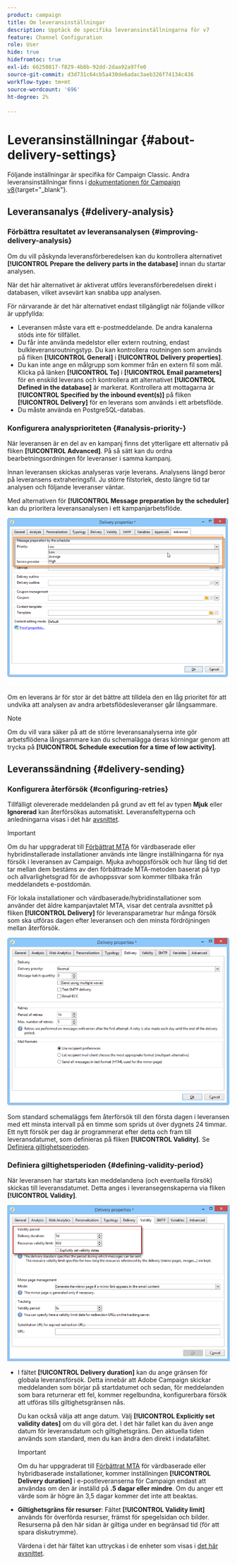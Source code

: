 ```yaml
---
product: campaign
title: Om leveransinställningar
description: Upptäck de specifika leveransinställningarna för v7
feature: Channel Configuration
role: User
hide: true
hidefromtoc: true
exl-id: 66250817-f829-4b8b-92dd-2daa92a97fe0
source-git-commit: d3d731c64cb5a430de6adac3aeb326f74134c436
workflow-type: tm+mt
source-wordcount: '696'
ht-degree: 2%

---
```


# Leveransinställningar {#about-delivery-settings}

Följande inställningar är specifika för Campaign Classic. Andra leveransinställningar finns i [dokumentationen för Campaign v8](https://experienceleague.adobe.com/docs/campaign/campaign-v8/send/gs-message.html?lang=sv-SE){target="_blank"}.

## Leveransanalys {#delivery-analysis}

### Förbättra resultatet av leveransanalysen {#improving-delivery-analysis}

Om du vill påskynda leveransförberedelsen kan du kontrollera alternativet **[!UICONTROL Prepare the delivery parts in the database]** innan du startar analysen.

När det här alternativet är aktiverat utförs leveransförberedelsen direkt i databasen, vilket avsevärt kan snabba upp analysen.

För närvarande är det här alternativet endast tillgängligt när följande villkor är uppfyllda:

* Leveransen måste vara ett e-postmeddelande. De andra kanalerna stöds inte för tillfället.
* Du får inte använda medelstor eller extern routning, endast bulkleveransroutningstyp. Du kan kontrollera routningen som används på fliken **[!UICONTROL General]** i **[!UICONTROL Delivery properties]**.
* Du kan inte ange en målgrupp som kommer från en extern fil som mål. Klicka på länken **[!UICONTROL To]** i **[!UICONTROL Email parameters]** för en enskild leverans och kontrollera att alternativet **[!UICONTROL Defined in the database]** är markerat. Kontrollera att mottagarna är **[!UICONTROL Specified by the inbound event(s)]** på fliken **[!UICONTROL Delivery]** för en leverans som används i ett arbetsflöde.
* Du måste använda en PostgreSQL-databas.

### Konfigurera analysprioriteten {#analysis-priority-}

När leveransen är en del av en kampanj finns det ytterligare ett alternativ på fliken **[!UICONTROL Advanced]**. På så sätt kan du ordna bearbetningsordningen för leveranser i samma kampanj.

Innan leveransen skickas analyseras varje leverans. Analysens längd beror på leveransens extraheringsfil. Ju större filstorlek, desto längre tid tar analysen och följande leveranser väntar.

Med alternativen för **[!UICONTROL Message preparation by the scheduler]** kan du prioritera leveransanalysen i ett kampanjarbetsflöde.

![](assets/delivery_analysis_priority.png)

Om en leverans är för stor är det bättre att tilldela den en låg prioritet för att undvika att analysen av andra arbetsflödesleveranser går långsammare.

>[!NOTE]
>
>Om du vill vara säker på att de större leveransanalyserna inte gör arbetsflödena långsammare kan du schemalägga deras körningar genom att trycka på **[!UICONTROL Schedule execution for a time of low activity]**.

## Leveranssändning {#delivery-sending}

### Konfigurera återförsök {#configuring-retries}

Tillfälligt olevererade meddelanden på grund av ett fel av typen **Mjuk** eller **Ignorerad** kan återförsökas automatiskt. Leveransfeltyperna och anledningarna visas i det här [avsnittet](understanding-delivery-failures.md#delivery-failure-types-and-reasons).

>[!IMPORTANT]
>
>Om du har uppgraderat till [Förbättrat MTA](sending-with-enhanced-mta.md) för värdbaserade eller hybridinstallerade installationer används inte längre inställningarna för nya försök i leveransen av Campaign. Mjuka avhoppsförsök och hur lång tid det tar mellan dem bestäms av den förbättrade MTA-metoden baserat på typ och allvarlighetsgrad för de avhoppssvar som kommer tillbaka från meddelandets e-postdomän.

För lokala installationer och värdbaserade/hybridinstallationer som använder det äldre kampanjavtalet MTA, visar det centrala avsnittet på fliken **[!UICONTROL Delivery]** för leveransparametrar hur många försök som ska utföras dagen efter leveransen och den minsta fördröjningen mellan återförsök.

![](assets/s_ncs_user_wizard_retry_param.png)

Som standard schemaläggs fem återförsök till den första dagen i leveransen med ett minsta intervall på en timme som sprids ut över dygnets 24 timmar. Ett nytt försök per dag är programmerat efter detta och fram till leveransdatumet, som definieras på fliken **[!UICONTROL Validity]**. Se [Definiera giltighetsperioden](#defining-validity-period).

### Definiera giltighetsperioden {#defining-validity-period}

När leveransen har startats kan meddelandena (och eventuella försök) skickas till leveransdatumet. Detta anges i leveransegenskaperna via fliken **[!UICONTROL Validity]**.

![](assets/s_ncs_user_email_del_valid_period.png)

* I fältet **[!UICONTROL Delivery duration]** kan du ange gränsen för globala leveransförsök. Detta innebär att Adobe Campaign skickar meddelanden som börjar på startdatumet och sedan, för meddelanden som bara returnerar ett fel, kommer regelbundna, konfigurerbara försök att utföras tills giltighetsgränsen nås.

  Du kan också välja att ange datum. Välj **[!UICONTROL Explicitly set validity dates]** om du vill göra det. I det här fallet kan du även ange datum för leveransdatum och giltighetsgräns. Den aktuella tiden används som standard, men du kan ändra den direkt i indatafältet.

  >[!IMPORTANT]
  >
  >Om du har uppgraderat till [Förbättrat MTA](sending-with-enhanced-mta.md) för värdbaserade eller hybridbaserade installationer, kommer inställningen **[!UICONTROL Delivery duration]** i e-postleveranserna för Campaign endast att användas om den är inställd på **.5 dagar eller mindre**. Om du anger ett värde som är högre än 3,5 dagar kommer det inte att beaktas.

* **Giltighetsgräns för resurser**: Fältet **[!UICONTROL Validity limit]** används för överförda resurser, främst för spegelsidan och bilder. Resurserna på den här sidan är giltiga under en begränsad tid (för att spara diskutrymme).

  Värdena i det här fältet kan uttryckas i de enheter som visas i [det här avsnittet](../../platform/using/adobe-campaign-workspace.md#default-units).
